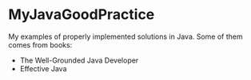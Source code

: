 MyJavaGoodPractice
==================

My examples of properly implemented solutions in Java. Some of them comes from books:

   * The Well-Grounded Java Developer
   * Effective Java
